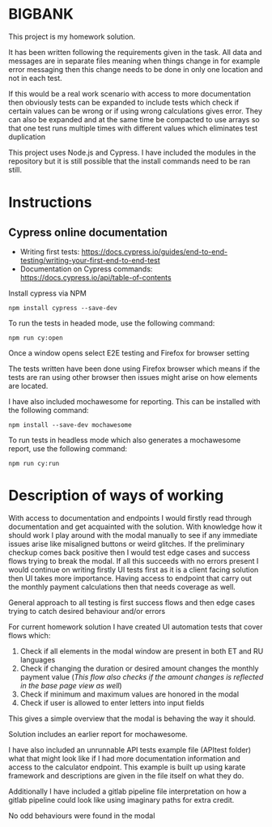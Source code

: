 # BIGBANK
This project is my homework solution.

It has been written following the requirements given in the task.
All data and messages are in separate files meaning when things change in for example error messaging then this change needs to be done in only one location and not in each test.

If this would be a real work scenario with access to more documentation then obviously tests can be expanded to include tests which check if certain values can be wrong or if using wrong calculations gives error. They can also be expanded and at the same
time be compacted to use arrays so that one test runs multiple times with different values which eliminates test duplication

This project uses Node.js and Cypress. I have included the modules in the repository but it is still possible that the install commands need to be ran still.

# Instructions

## Cypress online documentation

* Writing first tests: https://docs.cypress.io/guides/end-to-end-testing/writing-your-first-end-to-end-test
* Documentation on Cypress commands: https://docs.cypress.io/api/table-of-contents
 
Install cypress via NPM
```
npm install cypress --save-dev
```

To run the tests in headed mode, use the following command:
```
npm run cy:open
```
Once a window opens select E2E testing and Firefox for browser setting

The tests written have been done using Firefox browser which means if the tests are ran using other browser then issues might arise on how elements are located.

I have also included mochawesome for reporting. This can be installed with the following command:
```
npm install --save-dev mochawesome
```

To run tests in headless mode which also generates a mochawesome report, use the following command:
```
npm run cy:run
```

# Description of ways of working

With access to documentation and endpoints I would firstly read through documentation and get acquainted with the solution. With knowledge how it should work I play around with the modal manually to see if any immediate issues arise like
misaligned buttons or weird glitches. If the preliminary checkup comes back positive then I would test edge cases and success flows trying to break the modal. If all this succeeds with no errors present I would continue on writing firstly UI tests first
as it is a client facing solution then UI takes more importance. Having access to endpoint that carry out the monthly payment calculations then that needs coverage as well.

General approach to all testing is first success flows and then edge cases trying to catch desired behaviour and/or errors

For current homework solution I have created UI automation tests that cover flows which:
1. Check if all elements in the modal window are present in both ET and RU languages
2. Check if changing the duration or desired amount changes the monthly payment value (*This flow also checks if the amount changes is reflected in the base page view as well*)
3. Check if minimum and maximum values are honored in the modal
4. Check if user is allowed to enter letters into input fields

This gives a simple overview that the modal is behaving the way it should.

Solution includes an earlier report for mochawesome.

I have also included an unrunnable API tests example file (APItest folder) what that might look like if I had more documentation information and access to the calculator endpoint. This example is built up using karate framework and descriptions
are given in the file itself on what they do.

Additionally I have included a gitlab pipeline file interpretation on how a gitlab pipeline could look like using imaginary paths for extra credit.

No odd behaviours were found in the modal
